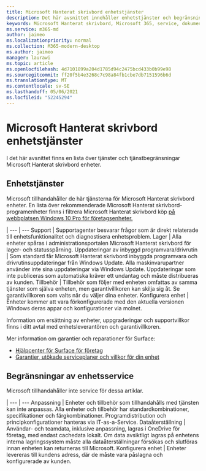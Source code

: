 ```yaml
---
title: Microsoft Hanterat skrivbord enhetstjänster
description: Det här avsnittet innehåller enhetstjänster och begränsning av Microsoft Hanterat skrivbord.
keywords: Microsoft Hanterat skrivbord, Microsoft 365, service, dokumentation
ms.service: m365-md
author: jaimeo
ms.localizationpriority: normal
ms.collection: M365-modern-desktop
ms.author: jaimeo
manager: laurawi
ms.topic: article
ms.openlocfilehash: 4d7101899a204d1785d94c2475bcd433b0b99e98
ms.sourcegitcommit: ff20f5b4e3268c7c98a84fb1cbe7db7151596b6d
ms.translationtype: MT
ms.contentlocale: sv-SE
ms.lasthandoff: 05/06/2021
ms.locfileid: "52245294"
---
```

# <a name="microsoft-managed-desktop-device-services"></a>Microsoft Hanterat skrivbord enhetstjänster

I det här avsnittet finns en lista över tjänster och tjänstbegränsningar Microsoft Hanterat skrivbord enheter.

## <a name="device-services"></a>Enhetstjänster

Microsoft tillhandahåller de här tjänsterna för Microsoft Hanterat skrivbord enheter. En lista över rekommenderade Microsoft Hanterat skrivbord-programenheter finns i filtrera Microsoft Hanterat skrivbord köp [på webbplatsen Windows 10 Pro för företagsenheter.](https://www.microsoft.com/windowsforbusiness/view-all-devices)

 | 
 --- | ---
Support | Supportagenter besvarar frågor som är direkt relaterade till enhetsfunktionalitet och diagnostisera enhetsproblem.
Lager | Alla enheter spåras i administrationsportalen Microsoft Hanterat skrivbord för lager- och statusspårning.
Uppdateringar av inbyggd programvara/drivrutin | Som standard får Microsoft Hanterat skrivbord inbyggda programvara och drivrutinsuppdateringar från Windows Update. Alla maskinvarupartner använder inte sina uppdateringar via Windows Update. Uppdateringar som inte publiceras som automatiska kräver ett undantag och måste distribueras av kunden.
Tillbehör | Tillbehör som följer med enheten omfattas av samma tjänster som själva enheten, men garantivillkoren kan skilja sig åt. Se garantivillkoren som valts när du väljer dina enheter. 
Konfigurera enhet    | Enheter kommer att vara förkonfigurerade med den aktuella versionen Windows deras appar och konfigurationer via molnet. 

Information om ersättning av enheter, uppgraderingar och supportvillkor finns i ditt avtal med enhetsleverantören och garantivillkoren.

Mer information om garantier och reparationer för Surface:
- [Hjälpcenter för Surface för företag](https://support.microsoft.com/hub/4339296/surface-for-business-help)
- [Garantier, utökade serviceplaner och villkor för din enhet](https://support.microsoft.com/help/4040687/info-about-warranties-extended-service-plans-and-terms-conditions)


## <a name="device-service-limitations"></a>Begränsningar av enhetsservice

Microsoft tillhandahåller inte service för dessa artiklar.

 | 
 --- | ---
Anpassning | Enheter och tillbehör som tillhandahålls med tjänsten kan inte anpassas. Alla enheter och tillbehör har standardkombinationer, specifikationer och färgkombinationer. Programdistribution och principkonfigurationer hanteras via IT-as-a-Service.
Dataåterställning | Användar- och teamdata, inklusive anpassning, lagras i OneDrive för företag, med endast cachedata lokalt. Om data avsiktligt lagras på enhetens interna lagringssystem måste alla dataåterställningar försökas och slutföras innan enheten kan returneras till Microsoft.
Konfigurera enhet | Enheter levereras till kundens adress, där de måste vara påslagna och konfigurerade av kunden.
